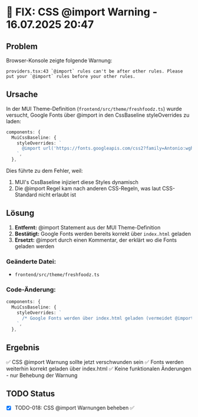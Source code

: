 # 🔧 FIX: CSS @import Warning - 16.07.2025 20:47

## Problem
Browser-Konsole zeigte folgende Warnung:
```
providers.tsx:43 `@import` rules can't be after other rules. Please put your `@import` rules before your other rules.
```

## Ursache
In der MUI Theme-Definition (`frontend/src/theme/freshfoodz.ts`) wurde versucht, Google Fonts über @import in den CssBaseline styleOverrides zu laden:

```typescript
components: {
  MuiCssBaseline: {
    styleOverrides: `
      @import url('https://fonts.googleapis.com/css2?family=Antonio:wght@400;700&family=Poppins:wght@300;400;500;600;700&display=swap');
    `,
  },
```

Dies führte zu dem Fehler, weil:
1. MUI's CssBaseline injiziert diese Styles dynamisch
2. Die @import Regel kam nach anderen CSS-Regeln, was laut CSS-Standard nicht erlaubt ist

## Lösung
1. **Entfernt:** @import Statement aus der MUI Theme-Definition
2. **Bestätigt:** Google Fonts werden bereits korrekt über `index.html` geladen
3. **Ersetzt:** @import durch einen Kommentar, der erklärt wo die Fonts geladen werden

### Geänderte Datei:
- `frontend/src/theme/freshfoodz.ts`

### Code-Änderung:
```typescript
components: {
  MuiCssBaseline: {
    styleOverrides: `
      /* Google Fonts werden über index.html geladen (vermeidet @import Probleme mit MUI) */
    `,
  },
```

## Ergebnis
✅ CSS @import Warnung sollte jetzt verschwunden sein
✅ Fonts werden weiterhin korrekt geladen über index.html
✅ Keine funktionalen Änderungen - nur Behebung der Warnung

## TODO Status
- [x] TODO-018: CSS @import Warnungen beheben ✅